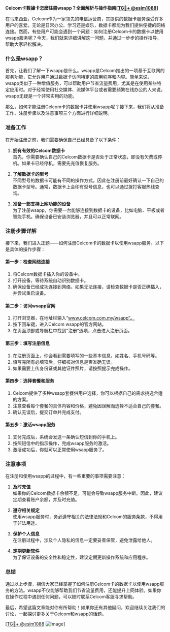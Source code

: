 **Celcom卡數據卡怎麽註冊wsapp？全面解析与操作指南[[TG💪+ @esim1088](https://t.me/s/esim1088)]**

在马来西亚，Celcom作为一家领先的电信运营商，其提供的数据卡服务深受许多用户的喜爱。无论是日常办公、学习还是娱乐，数据卡都能为我们提供便捷的网络连接。然而，有些用户可能会遇到一个问题：如何注册Celcom卡的数据卡以使用wsapp服务呢？今天，我们就来详细讲解这一问题，并通过一步步的操作指导，帮助大家轻松解决。

### 什么是wsapp？

首先，让我们了解一下wsapp是什么。wsapp是Celcom推出的一项基于互联网的服务功能，它允许用户通过数据卡访问特定的应用程序和内容。简单来说，wsapp类似于一种增值服务，可以帮助用户节省流量费用，尤其是在使用某些特定应用时。对于经常使用社交媒体、流媒体平台或者需要频繁在线办公的人来说，wsapp无疑是一个非常实用的功能。

那么，如何才能注册Celcom卡的数据卡并使用wsapp呢？接下来，我们将从准备工作、注册步骤以及注意事项三个方面进行详细说明。

### 准备工作

在开始注册之前，我们需要确保自己已经具备了以下条件：

1. **拥有有效的Celcom数据卡**  
   首先，你需要确认自己的Celcom数据卡是否处于正常状态，即没有欠费或停机。如果卡已经停机，需要先充值恢复服务。

2. **了解数据卡的型号**  
   不同型号的数据卡可能有不同的操作方式，因此在注册前最好确认一下自己的数据卡型号。通常，数据卡上会印有型号信息，也可以通过拨打客服热线查询。

3. **准备一部支持上网功能的设备**  
   为了注册wsapp，你需要一台能够连接到数据卡的设备，比如电脑、平板或者智能手机。确保设备已安装浏览器，并且可以正常联网。

### 注册步骤详解

接下来，我们进入正题——如何注册Celcom卡的数据卡以使用wsapp服务。以下是具体的操作步骤：

#### 第一步：检查网络连接

1. 将Celcom数据卡插入你的设备中。
2. 打开设备，等待系统自动识别数据卡。
3. 确保设备已经成功连接到网络。如果无法连接，请检查数据卡是否正确插入，并尝试重启设备。

#### 第二步：访问wsapp官网

1. 打开浏览器，在地址栏输入“www.celcom.com.my/wsapp”。
2. 按下回车键，进入Celcom wsapp的官方网站。
3. 在页面顶部或导航栏中找到“注册”选项，点击进入注册页面。

#### 第三步：填写注册信息

1. 在注册页面上，你会看到需要填写的一些基本信息，如姓名、手机号码等。
2. 填写完所有必填项后，仔细核对信息是否准确无误。
3. 如果需要上传身份证或其他证件照片，请按照提示完成操作。

#### 第四步：选择套餐和服务

1. Celcom提供了多种wsapp套餐供用户选择，你可以根据自己的需求挑选合适的方案。
2. 注意查看每个套餐的具体内容和价格，避免因误解而选择不适合自己的套餐。
3. 确认无误后，提交订单并完成支付。

#### 第五步：激活wsapp服务

1. 支付完成后，系统会发送一条确认短信到你的手机上。
2. 按照短信中的指示操作，完成wsapp服务的激活。
3. 激活成功后，你就可以正常使用wsapp服务了。

### 注意事项

在注册和使用wsapp的过程中，有一些重要的事项需要注意：

1. **及时充值**  
   如果你的Celcom数据卡余额不足，可能会导致wsapp服务中断。因此，建议定期查看账户余额，并及时充值。

2. **遵守相关规定**  
   使用wsapp服务时，务必遵守相关的法律法规和Celcom的服务条款，不得用于非法用途。

3. **保护个人信息**  
   在注册过程中，涉及个人隐私的信息一定要妥善保管，避免泄露给他人。

4. **定期更新软件**  
   为了保证设备的安全性和稳定性，建议定期更新操作系统和应用程序。

### 总结

通过以上步骤，相信大家已经掌握了如何注册Celcom卡的数据卡以使用wsapp服务的方法。wsapp不仅能够帮助我们节省流量费用，还能提升上网体验。如果你在操作过程中遇到任何问题，可以随时联系Celcom客服寻求帮助。

最后，希望这篇文章能对你有所帮助！如果你还有其他疑问，欢迎继续关注我们的讨论，一起探讨更多关于Celcom和wsapp的话题。

[[TG💪+ @esim1088](https://t.me/s/esim1088) ![Image](https://i.postimg.cc/4NQfJmqS/Snipaste-2025-05-13-00-14-12.png)]